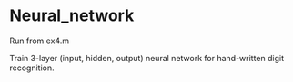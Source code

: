 # Neural_network

Run from ex4.m

Train 3-layer (input, hidden, output) neural network for hand-written digit recognition.
